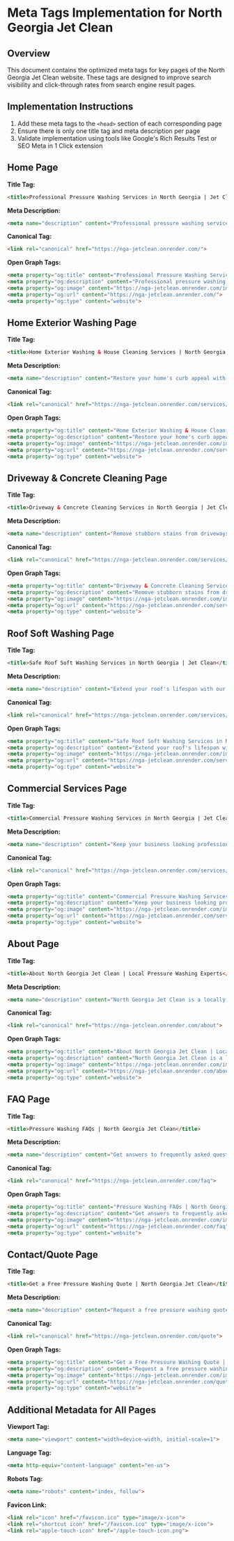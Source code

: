 # Meta Tags Implementation for North Georgia Jet Clean

## Overview
This document contains the optimized meta tags for key pages of the North Georgia Jet Clean website. These tags are designed to improve search visibility and click-through rates from search engine result pages.

## Implementation Instructions
1. Add these meta tags to the `<head>` section of each corresponding page
2. Ensure there is only one title tag and meta description per page
3. Validate implementation using tools like Google's Rich Results Test or SEO Meta in 1 Click extension

## Home Page

**Title Tag:**
```html
<title>Professional Pressure Washing Services in North Georgia | Jet Clean</title>
```

**Meta Description:**
```html
<meta name="description" content="Professional pressure washing services in North Georgia delivering spotless results for homes and businesses. Free estimates, eco-friendly methods, and Southern hospitality guaranteed.">
```

**Canonical Tag:**
```html
<link rel="canonical" href="https://nga-jetclean.onrender.com/">
```

**Open Graph Tags:**
```html
<meta property="og:title" content="Professional Pressure Washing Services in North Georgia | Jet Clean">
<meta property="og:description" content="Professional pressure washing services delivering spotless results for homes and businesses. Free estimates and satisfaction guaranteed.">
<meta property="og:image" content="https://nga-jetclean.onrender.com/images/home-hero-image.jpg">
<meta property="og:url" content="https://nga-jetclean.onrender.com/">
<meta property="og:type" content="website">
```

## Home Exterior Washing Page

**Title Tag:**
```html
<title>Home Exterior Washing & House Cleaning Services | North Georgia Jet Clean</title>
```

**Meta Description:**
```html
<meta name="description" content="Restore your home's curb appeal with our gentle yet effective house washing services. Safe for vinyl, brick, and all siding types. Serving North Georgia since 2015.">
```

**Canonical Tag:**
```html
<link rel="canonical" href="https://nga-jetclean.onrender.com/services/home-exterior-washing">
```

**Open Graph Tags:**
```html
<meta property="og:title" content="Home Exterior Washing & House Cleaning Services | North Georgia Jet Clean">
<meta property="og:description" content="Restore your home's curb appeal with our gentle yet effective house washing services. Safe for all siding types in North Georgia.">
<meta property="og:image" content="https://nga-jetclean.onrender.com/images/house-washing-after.jpg">
<meta property="og:url" content="https://nga-jetclean.onrender.com/services/home-exterior-washing">
<meta property="og:type" content="website">
```

## Driveway & Concrete Cleaning Page

**Title Tag:**
```html
<title>Driveway & Concrete Cleaning Services in North Georgia | Jet Clean</title>
```

**Meta Description:**
```html
<meta name="description" content="Remove stubborn stains from driveways, sidewalks, and patios with our professional concrete cleaning services. Serving Cobb County and Greater North Georgia.">
```

**Canonical Tag:**
```html
<link rel="canonical" href="https://nga-jetclean.onrender.com/services/driveway-concrete-cleaning">
```

**Open Graph Tags:**
```html
<meta property="og:title" content="Driveway & Concrete Cleaning Services in North Georgia | Jet Clean">
<meta property="og:description" content="Remove stubborn stains from driveways, sidewalks, and patios with our professional concrete cleaning services in North Georgia.">
<meta property="og:image" content="https://nga-jetclean.onrender.com/images/driveway-cleaning-after.jpg">
<meta property="og:url" content="https://nga-jetclean.onrender.com/services/driveway-concrete-cleaning">
<meta property="og:type" content="website">
```

## Roof Soft Washing Page

**Title Tag:**
```html
<title>Safe Roof Soft Washing Services in North Georgia | Jet Clean</title>
```

**Meta Description:**
```html
<meta name="description" content="Extend your roof's lifespan with our safe soft washing services. Remove harmful moss, algae and black streaks without damaging shingles. Serving North Georgia.">
```

**Canonical Tag:**
```html
<link rel="canonical" href="https://nga-jetclean.onrender.com/services/roof-soft-washing">
```

**Open Graph Tags:**
```html
<meta property="og:title" content="Safe Roof Soft Washing Services in North Georgia | Jet Clean">
<meta property="og:description" content="Extend your roof's lifespan with our safe soft washing services. Remove harmful moss, algae and black streaks without damaging shingles.">
<meta property="og:image" content="https://nga-jetclean.onrender.com/images/roof-cleaning-after.jpg">
<meta property="og:url" content="https://nga-jetclean.onrender.com/services/roof-soft-washing">
<meta property="og:type" content="website">
```

## Commercial Services Page

**Title Tag:**
```html
<title>Commercial Pressure Washing Services in North Georgia | Jet Clean</title>
```

**Meta Description:**
```html
<meta name="description" content="Keep your business looking professional with our commercial pressure washing solutions. Storefront, parking lot, and building exterior cleaning for North Georgia businesses.">
```

**Canonical Tag:**
```html
<link rel="canonical" href="https://nga-jetclean.onrender.com/services/commercial">
```

**Open Graph Tags:**
```html
<meta property="og:title" content="Commercial Pressure Washing Services in North Georgia | Jet Clean">
<meta property="og:description" content="Keep your business looking professional with our commercial pressure washing solutions. Serving businesses throughout North Georgia.">
<meta property="og:image" content="https://nga-jetclean.onrender.com/images/commercial-cleaning.jpg">
<meta property="og:url" content="https://nga-jetclean.onrender.com/services/commercial">
<meta property="og:type" content="website">
```

## About Page

**Title Tag:**
```html
<title>About North Georgia Jet Clean | Local Pressure Washing Experts</title>
```

**Meta Description:**
```html
<meta name="description" content="North Georgia Jet Clean is a locally owned pressure washing company serving Cobb County and beyond. Learn about our team, mission, and commitment to quality service.">
```

**Canonical Tag:**
```html
<link rel="canonical" href="https://nga-jetclean.onrender.com/about">
```

**Open Graph Tags:**
```html
<meta property="og:title" content="About North Georgia Jet Clean | Local Pressure Washing Experts">
<meta property="og:description" content="North Georgia Jet Clean is a locally owned pressure washing company serving Cobb County and beyond. Meet our team and learn our story.">
<meta property="og:image" content="https://nga-jetclean.onrender.com/images/andy-davis-owner.jpg">
<meta property="og:url" content="https://nga-jetclean.onrender.com/about">
<meta property="og:type" content="website">
```

## FAQ Page

**Title Tag:**
```html
<title>Pressure Washing FAQs | North Georgia Jet Clean</title>
```

**Meta Description:**
```html
<meta name="description" content="Get answers to frequently asked questions about pressure washing services, maintenance, and best practices for North Georgia homes and businesses.">
```

**Canonical Tag:**
```html
<link rel="canonical" href="https://nga-jetclean.onrender.com/faq">
```

**Open Graph Tags:**
```html
<meta property="og:title" content="Pressure Washing FAQs | North Georgia Jet Clean">
<meta property="og:description" content="Get answers to frequently asked questions about pressure washing services, maintenance, and best practices for North Georgia properties.">
<meta property="og:image" content="https://nga-jetclean.onrender.com/images/pressure-washing-faq.jpg">
<meta property="og:url" content="https://nga-jetclean.onrender.com/faq">
<meta property="og:type" content="website">
```

## Contact/Quote Page

**Title Tag:**
```html
<title>Get a Free Pressure Washing Quote | North Georgia Jet Clean</title>
```

**Meta Description:**
```html
<meta name="description" content="Request a free pressure washing quote for your North Georgia home or business. Fast response times and personalized service guaranteed. Contact us today!">
```

**Canonical Tag:**
```html
<link rel="canonical" href="https://nga-jetclean.onrender.com/quote">
```

**Open Graph Tags:**
```html
<meta property="og:title" content="Get a Free Pressure Washing Quote | North Georgia Jet Clean">
<meta property="og:description" content="Request a free pressure washing quote for your North Georgia property. Fast response times and personalized service guaranteed.">
<meta property="og:image" content="https://nga-jetclean.onrender.com/images/free-quote.jpg">
<meta property="og:url" content="https://nga-jetclean.onrender.com/quote">
<meta property="og:type" content="website">
```

## Additional Metadata for All Pages

**Viewport Tag:**
```html
<meta name="viewport" content="width=device-width, initial-scale=1">
```

**Language Tag:**
```html
<meta http-equiv="content-language" content="en-us">
```

**Robots Tag:**
```html
<meta name="robots" content="index, follow">
```

**Favicon Link:**
```html
<link rel="icon" href="/favicon.ico" type="image/x-icon">
<link rel="shortcut icon" href="/favicon.ico" type="image/x-icon">
<link rel="apple-touch-icon" href="/apple-touch-icon.png">
``` 